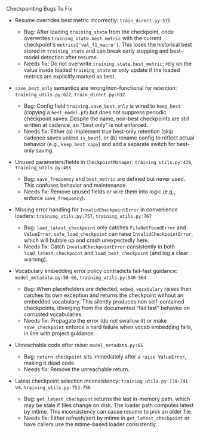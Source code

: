 Checkpointing Bugs To Fix

- Resume overrides best metric incorrectly: `train_direct.py:575`
  - Bug: After loading `training_state` from the checkpoint, code overwrites `training_state.best_metric` with the current checkpoint's `metrics['val_f1_macro']`. This loses the historical best stored in `training_state` and can break early stopping and best-model detection after resume.
  - Needs fix: Do not overwrite `training_state.best_metric`; rely on the value inside loaded `training_state` or only update if the loaded metrics are explicitly marked as best.

- `save_best_only` semantics are wrong/non-functional for retention: `training_utils.py:622`, `train_direct.py:832`
  - Bug: Config field `training.save_best_only` is wired to `keep_best` (copying a `best_model.pt`) but does not suppress periodic checkpoint saves. Despite the name, non-best checkpoints are still written at cadence, so "best only" is not enforced.
  - Needs fix: Either (a) implement true best-only retention (skip cadence saves unless `is_best`), or (b) rename config to reflect actual behavior (e.g., `keep_best_copy`) and add a separate switch for best-only saving.

- Unused parameters/fields in `CheckpointManager`: `training_utils.py:439`, `training_utils.py:455`
  - Bug: `save_frequency` and `best_metric` are defined but never used. This confuses behavior and maintenance.
  - Needs fix: Remove unused fields or wire them into logic (e.g., enforce `save_frequency`).

- Missing error handling for `InvalidCheckpointError` in convenience loaders: `training_utils.py:757`, `training_utils.py:767`
  - Bug: `load_latest_checkpoint` only catches `FileNotFoundError` and `ValueError`. `safe_load_checkpoint` can raise `InvalidCheckpointError`, which will bubble up and crash unexpectedly here.
  - Needs fix: Catch `InvalidCheckpointError` consistently in both `load_latest_checkpoint` and `load_best_checkpoint` (and log a clear warning).

- Vocabulary embedding error policy contradicts fail-fast guidance: `model_metadata.py:58-66`, `training_utils.py:540-564`
  - Bug: When placeholders are detected, `embed_vocabulary` raises then catches its own exception and returns the checkpoint without an embedded vocabulary. This silently produces non self-contained checkpoints, diverging from the documented "fail fast" behavior on corrupted vocabularies.
  - Needs fix: Propagate the error (do not swallow it) or make `save_checkpoint` enforce a hard failure when vocab embedding fails, in line with project guidance.

- Unreachable code after raise: `model_metadata.py:65`
  - Bug: `return checkpoint` sits immediately after a `raise ValueError`, making it dead code.
  - Needs fix: Remove the unreachable return.

- Latest checkpoint selection inconsistency: `training_utils.py:739-741` vs. `training_utils.py:753-756`
  - Bug: `get_latest_checkpoint` returns the last in-memory path, which may be stale if files change on disk. The loader path computes latest by mtime. This inconsistency can cause resume to pick an older file.
  - Needs fix: Either refresh/sort by mtime in `get_latest_checkpoint` or have callers use the mtime-based loader consistently.


